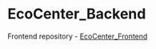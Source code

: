 # EcoCenter_Backend

Frontend repository - [EcoCenter_Frontend](https://github.com/Kalani-875/EcoCenter_Frontend.git)
